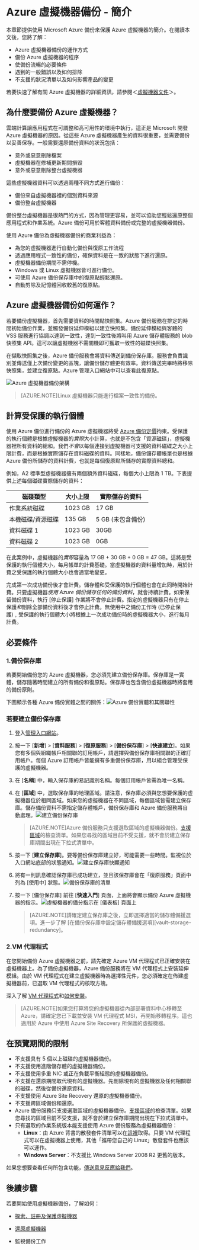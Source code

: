 <properties
	pageTitle="Azure 機器虛擬備份的簡介"
	description="使用 Azure 備份服務來備份在 Azure 中虛擬機器的簡介"
	services="backup"
	documentationCenter=""
	authors="aashishr"
	manager="shreeshd"
	editor=""/>

<tags
	ms.service="backup"
	ms.workload="storage-backup-recovery"
	ms.tgt_pltfrm="na"
	ms.devlang="na"
	ms.topic="article"
	ms.date="05/26/2015"
	ms.author="aashishr"/>

# Azure 虛擬機器備份 - 簡介

本章節提供使用 Microsoft Azure 備份來保護 Azure 虛擬機器的簡介。在閱讀本文後，您將了解：

- Azure 虛擬機器備份的運作方式
- 備份 Azure 虛擬機器的程序
- 使備份流暢的必要條件
- 遇到的一般錯誤以及如何排除
- 不支援的狀況清單以及如何影響產品的變更

若要快速了解有關 Azure 虛擬機器的詳細資訊，請參閱＜[虛擬機器文件](https://azure.microsoft.com/documentation/services/virtual-machines/)＞。

## 為什麼要備份 Azure 虛擬機器？
雲端計算讓應用程式在可調整和高可用性的環境中執行，這正是 Microsoft 開發 Azure 虛擬機器的原因。從這些 Azure 虛擬機器產生的資料很重要，並需要備份以妥善保存。一般需要還原備份資料的狀況包括：

- 意外或惡意刪除檔案
- 虛擬機器在修補更新期間損毀
- 意外或惡意刪除整台虛擬機器

這些虛擬機器資料可以透過兩種不同方式進行備份：

- 備份來自虛擬機器裡的個別資料來源
- 備份整台虛擬機器

備份整台虛擬機器是很熱門的方式，因為管理更容易，並可以協助您輕鬆還原整個應用程式和作業系統。Azure 備份可用於客體資料備份或完整的虛擬機器備份。

使用 Azure 備份為虛擬機器備份的商業利益為：

- 為您的虛擬機器進行自動化備份與復原工作流程
- 透過應用程式一致性的備份，確保資料是在一致的狀態下進行還原。
- 虛擬機器備份期間不需停機。
- Windows 或 Linux 虛擬機器皆可進行備份。
- 可使用 Azure 備份保存庫中的復原點輕鬆還原。
- 自動剪除及記憶體回收較舊的復原點。

## Azure 虛擬機器備份如何運作？
若要備份虛擬機器，首先需要資料的時間點快照集。Azure 備份服務在排定的時間初始備份作業，並觸發備份延伸模組以建立快照集。備份延伸模組與客體的 VSS 服務進行協調以達到一致性，達到一致性後將叫用 Azure 儲存體服務的 blob 快照集 API。這可以讓虛擬機器不需關機即可獲取一致性的磁碟快照集。

在擷取快照集之後，Azure 備份服務會將資料傳送到備份保存庫。服務會負責識別並傳送僅上次備份變更的區塊，讓備份儲存體更有效率。資料傳送完畢時將移除快照集，並建立復原點。Azure 管理入口網站中可以查看此復原點。

![Azure 虛擬機器備份架構](./media/backup-azure-vms-introduction/vmbackup-architecture.png)

>[AZURE.NOTE]Linux 虛擬機器只能進行檔案一致性的備份。

## 計算受保護的執行個體
使用 Azure 備份進行備份的 Azure 虛擬機器將受 [Azure 備份定價](http://azure.microsoft.com/pricing/details/backup/)拘束。受保護的執行個體是根據虛擬機器的*實際*大小計算，也就是不包含「資源磁碟」，虛擬機器裡所有資料的總和。我們*不會*以每個連接到虛擬機器可支援的資料磁碟之大小上限計費，而是根據實際儲存在資料磁碟的資料。同樣地，備份儲存體帳單也是根據 Azure 備份所儲存的資料計費，也就是每個復原點所儲存的實際資料總和。

例如，A2 標準型虛擬機器擁有兩個額外資料磁碟，每個大小上限為 1 TB。下表提供上述每個磁碟實際儲存的資料：

|磁碟類型|大小上限|實際儲存的資料|
|---------|--------|------|
| 作業系統磁碟 | 1023 GB | 17 GB |
| 本機磁碟/資源磁碟 | 135 GB | 5 GB (未包含備份) |
| 資料磁碟 1 |	1023 GB | 30GB |
| 資料磁碟 2 | 1023 GB | 0GB |

在此案例中，虛擬機器的*實際*容量為 17 GB + 30 GB + 0 GB = 47 GB。這將是受保護的執行個體大小，每月帳單的計費基礎。當虛擬機器的資料量增加時，用於計費之受保護的執行個體大小也會適當地變更。

完成第一次成功備份後才會計費。儲存體和受保護的執行個體也會在此同時開始計費。只要虛擬機器*使用 Azure 備份儲存任何的備份資料*，就會持續計費。如果保留備份資料，執行 [停止保護] 作業將不會停止計費。指定的虛擬機器只有在停止保護*和*刪除全部備份資料後才會停止計費。無使用中之備份工作時 (已停止保護)﹐受保護的執行個體大小將根據上一次成功備份時的虛擬機器大小，進行每月計費。

## 必要條件
### 1.備份保存庫
若要開始備份您的 Azure 虛擬機器，您必須先建立備份保存庫。保存庫是一實體，儲存隨著時間建立的所有備份和復原點。保存庫也包含備份虛擬機器時將套用的備份原則。

下圖顯示各種 Azure 備份實體之間的關係：![Azure 備份實體和其關聯性](./media/backup-azure-vms-introduction/vault-policy-vm.png)

### 若要建立備份保存庫

1. 登入[管理入口網站](http://manage.windowsazure.com/)。

2. 按一下 [**新增**] > [**資料服務**] > [**復原服務**] > [**備份保存庫**] > [**快速建立**]。如果您有多個與組織帳戶相關聯的訂用帳戶，請選擇與備份保存庫相關聯的正確訂用帳戶。每個 Azure 訂用帳戶皆能擁有多重備份保存庫，用以組合管理受保護的虛擬機器。

3. 在 [**名稱**] 中，輸入保存庫的易記識別名稱。每個訂用帳戶皆需為唯一名稱。

4. 在 [**區域**] 中，選取保存庫的地理區域。請注意，保存庫必須與您想要保護的虛擬機器位於相同區域。如果您的虛擬機器在不同區域，每個區域皆需建立保存庫。儲存備份資料不需指定儲存體帳戶，備份保存庫和 Azure 備份服務將自動處理。![建立備份保存庫](./media/backup-azure-vms-introduction/backup_vaultcreate.png)

    >[AZURE.NOTE]Azure 備份服務只支援選取區域的虛擬機器備份。[支援區域](http://azure.microsoft.com/regions/#services)的檢查清單。如果您尋找的區域目前不受支援，就不會於建立保存庫期間出現在下拉式清單中。

5. 按一下 [**建立保存庫**]。要等備份保存庫建立好，可能需要一些時間。監視位於入口網站底部的狀態通知。![建立保存庫快顯通知](./media/backup-azure-vms-introduction/creating-vault.png)

6. 將有一則訊息確認保存庫已成功建立，並且該保存庫會在「復原服務」頁面中列為 [使用中] 狀態。![備份保存庫的清單](./media/backup-azure-vms-introduction/backup_vaultslist.png)

7. 按一下 [備份保存庫] 前往 [**快速入門**] 頁面，上面將會顯示備份 Azure 虛擬機器的指示。![虛擬機器的備分指示在 [儀表板] 頁面上](./media/backup-azure-vms-introduction/vmbackup-instructions.png)

    >[AZURE.NOTE]請確定建立保存庫之後，立即選擇適當的儲存體備援選項。進一步了解 [在備份保存庫中設定儲存體備援選項][vault-storage-redundancy]。

### 2.VM 代理程式
在您開始備份 Azure 虛擬機器之前，請先確定 Azure VM 代理程式已正確安裝在虛擬機器上。為了備份虛擬機器，Azure 備份服務將在 VM 代理程式上安裝延伸模組。由於 VM 代理程式在建立虛擬機器時為選擇性元件，您必須確定在佈建虛擬機器前，已選取 VM 代理程式的核取方塊。

深入了解 [VM 代理程式](https://go.microsoft.com/fwLink/?LinkID=390493&clcid=0x409)和[如何安裝](http://azure.microsoft.com/blog/2014/04/15/vm-agent-and-extensions-part-2/)。

>[AZURE.NOTE]如果您打算將您的虛擬機器從內部部署資料中心移轉至 Azure，請確定您已下載並安裝 VM 代理程式 MSI，再開始移轉程序。這也適用於 Azure 中使用 Azure Site Recovery 所保護的虛擬機器。

## 在預覽期間的限制

- 不支援具有 5 個以上磁碟的虛擬機器備份。
- 不支援使用進階儲存體的虛擬機器備份。
- 不支援使用多重 NIC 或正在負載平衡組態的虛擬機器備份。
- 不支援在還原期間取代現有的虛擬機器。先刪除現有的虛擬機器及任何相關聯的磁碟，然後從備份還原資料。
- 不支援使用 Azure Site Recovery 還原的虛擬機器備份。
- 不支援跨區域備份和還原。
- Azure 備份服務只支援選取區域的虛擬機器備份。[支援區域](http://azure.microsoft.com/regions/#services)的檢查清單。如果您尋找的區域目前不受支援，就不會於建立保存庫期間出現在下拉式清單中。
- 只有選取的作業系統版本能支援使用 Azure 備份服務為虛擬機器備份：
  - **Linux**：由 Azure 背書的散發套件清單可以在[這裡](../virtual-machines-linux-endorsed-distributions.md)取得。只要 VM 代理程式可以在虛擬機器上使用，其他「攜帶您自己的 Linux」散發套件也應該可以運作。
  - **Windows Server**：不支援比 Windows Server 2008 R2 更舊的版本。

如果您想要查看任何所包含功能，[傳送意見反應給我們](http://aka.ms/azurebackup_feedback)。

## 後續步驟
若要開始使用虛擬機器備份，了解如何：

- [探索、註冊及保護虛擬機器](backup-azure-vms.md)

- [還原虛擬機器](backup-azure-restore-vms.md)

+ 監視備份工作


 

<!---HONumber=62-->